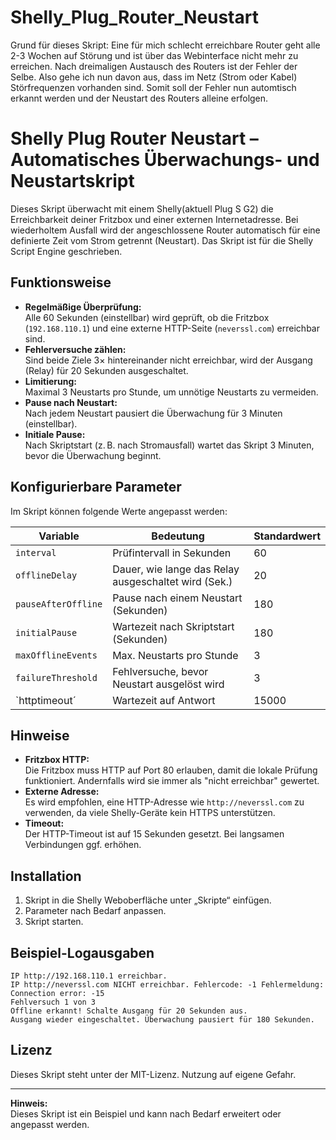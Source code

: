 
# Shelly_Plug_Router_Neustart
Grund für dieses Skript: 
Eine für mich schlecht erreichbare Router geht alle 2-3 Wochen auf Störung und ist über das Webinterface nicht mehr zu erreichen. Nach dreimaligen Austausch des Routers ist der Fehler der Selbe. Also gehe ich nun davon aus, dass im Netz (Strom oder Kabel) Störfrequenzen vorhanden sind. Somit soll der Fehler nun automtisch erkannt werden und der Neustart des Routers alleine erfolgen.


# Shelly Plug Router Neustart – Automatisches Überwachungs- und Neustartskript

Dieses Skript überwacht mit einem Shelly(aktuell Plug S G2) die Erreichbarkeit deiner Fritzbox und einer externen Internetadresse. Bei wiederholtem Ausfall wird der angeschlossene Router automatisch für eine definierte Zeit vom Strom getrennt (Neustart). Das Skript ist für die Shelly Script Engine geschrieben.

## Funktionsweise

- **Regelmäßige Überprüfung:**  
  Alle 60 Sekunden (einstellbar) wird geprüft, ob die Fritzbox (`192.168.110.1`) und eine externe HTTP-Seite (`neverssl.com`) erreichbar sind.
- **Fehlerversuche zählen:**  
  Sind beide Ziele 3× hintereinander nicht erreichbar, wird der Ausgang (Relay) für 20 Sekunden ausgeschaltet.
- **Limitierung:**  
  Maximal 3 Neustarts pro Stunde, um unnötige Neustarts zu vermeiden.
- **Pause nach Neustart:**  
  Nach jedem Neustart pausiert die Überwachung für 3 Minuten (einstellbar).
- **Initiale Pause:**  
  Nach Skriptstart (z. B. nach Stromausfall) wartet das Skript 3 Minuten, bevor die Überwachung beginnt.

## Konfigurierbare Parameter

Im Skript können folgende Werte angepasst werden:

| Variable            | Bedeutung                                              | Standardwert |
|---------------------|-------------------------------------------------------|--------------|
| `interval`          | Prüfintervall in Sekunden                             | 60           |
| `offlineDelay`      | Dauer, wie lange das Relay ausgeschaltet wird (Sek.)  | 20           |
| `pauseAfterOffline` | Pause nach einem Neustart (Sekunden)                  | 180          |
| `initialPause`      | Wartezeit nach Skriptstart (Sekunden)                 | 180          |
| `maxOfflineEvents`  | Max. Neustarts pro Stunde                             | 3            |
| `failureThreshold`  | Fehlversuche, bevor Neustart ausgelöst wird           | 3            |
| `httptimeout´       | Wartezeit auf Antwort                                 | 15000        |

## Hinweise

- **Fritzbox HTTP:**  
  Die Fritzbox muss HTTP auf Port 80 erlauben, damit die lokale Prüfung funktioniert. Andernfalls wird sie immer als "nicht erreichbar" gewertet.
- **Externe Adresse:**  
  Es wird empfohlen, eine HTTP-Adresse wie `http://neverssl.com` zu verwenden, da viele Shelly-Geräte kein HTTPS unterstützen.
- **Timeout:**  
  Der HTTP-Timeout ist auf 15 Sekunden gesetzt. Bei langsamen Verbindungen ggf. erhöhen.

## Installation

1. Skript in die Shelly Weboberfläche unter „Skripte“ einfügen.
2. Parameter nach Bedarf anpassen.
3. Skript starten.

## Beispiel-Logausgaben

```
IP http://192.168.110.1 erreichbar.
IP http://neverssl.com NICHT erreichbar. Fehlercode: -1 Fehlermeldung: Connection error: -15
Fehlversuch 1 von 3
Offline erkannt! Schalte Ausgang für 20 Sekunden aus.
Ausgang wieder eingeschaltet. Überwachung pausiert für 180 Sekunden.
```

## Lizenz

Dieses Skript steht unter der MIT-Lizenz. Nutzung auf eigene Gefahr.

---

**Hinweis:**  
Dieses Skript ist ein Beispiel und kann nach Bedarf erweitert oder angepasst werden.
